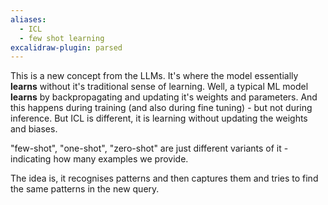 ```yaml
---
aliases:
  - ICL
  - few shot learning
excalidraw-plugin: parsed
---
```

This is a new concept from the LLMs. It's where the model essentially **learns** without it's traditional sense of learning.
Well, a typical ML model **learns** by backpropagating and updating it's weights and parameters. And this happens during training (and also during fine tuning) - but not during inference.
But ICL is different, it is learning without updating the weights and biases.

"few-shot", "one-shot", "zero-shot" are just different variants of it - indicating how many examples we provide.

The idea is, it recognises patterns and then captures them and tries to find the same patterns in the new query.
